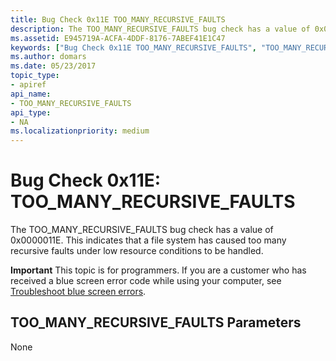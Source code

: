 ```yaml
---
title: Bug Check 0x11E TOO_MANY_RECURSIVE_FAULTS
description: The TOO_MANY_RECURSIVE_FAULTS bug check has a value of 0x0000011E. This indicates that a file system has caused too many recursive faults under low resource conditions to be handled.
ms.assetid: E945719A-ACFA-4DDF-8176-7ABEF41E1C47
keywords: ["Bug Check 0x11E TOO_MANY_RECURSIVE_FAULTS", "TOO_MANY_RECURSIVE_FAULTS"]
ms.author: domars
ms.date: 05/23/2017
topic_type:
- apiref
api_name:
- TOO_MANY_RECURSIVE_FAULTS
api_type:
- NA
ms.localizationpriority: medium
---
```


# Bug Check 0x11E: TOO\_MANY\_RECURSIVE\_FAULTS


The TOO\_MANY\_RECURSIVE\_FAULTS bug check has a value of 0x0000011E. This indicates that a file system has caused too many recursive faults under low resource conditions to be handled.

**Important** This topic is for programmers. If you are a customer who has received a blue screen error code while using your computer, see [Troubleshoot blue screen errors](https://windows.microsoft.com/windows-10/troubleshoot-blue-screen-errors).

## TOO\_MANY\_RECURSIVE\_FAULTS Parameters


None

 

 




